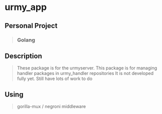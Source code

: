 # urmy_app
##  Personal Project
> ### Golang

## Description
> These package is for the urmyserver. This package is for managing handler packages in urmy_handler repositories
> It is not developed fully yet. Still have lots of work to do

## Using
> gorilla-mux / negroni middleware


